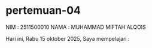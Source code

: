 # pertemuan-04

NIM : 2511500010
NAMA : MUHAMMAD MIFTAH ALQOIS

Hari ini, Rabu 15 oktober 2025, Saya mempelajari :

<ol>
    <ul> </ul>
</ol>